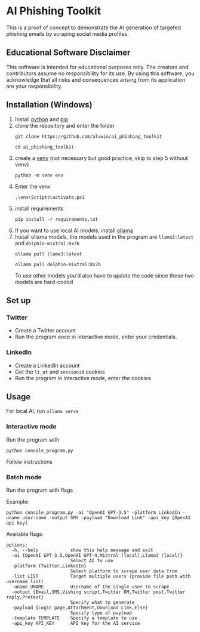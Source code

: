 
# AI Phishing Toolkit
This is a proof of concept to demonstrate the AI generation of targeted phishing emails by scraping social media profiles.

## Educational Software Disclaimer
This software is intended for educational purposes only. The creators and contributors assume no responsibility for its use. By using this software, you acknowledge that all risks and consequences arising from its application are your responsibility.

## Installation (Windows)
1. Install [python](https://www.python.org/downloads/) and [pip](https://pip.pypa.io/en/stable/installation/)
2. clone the repository and enter the folder
    ```
    git clone https://github.com/alvwin/ai_phishing_toolkit
    ```
    ```
    cd ai_phishing_toolkit
    ```
3. create a [venv](https://docs.python.org/3/library/venv.html) (not necessary but good practice, skip to step 5 without venv)
    ```
    python -m venv env
    ```
4. Enter the venv
    ```
    .\env\Scripts\activate.ps1
    ```
5. install requirements
    ```
    pip install -r requirements.txt
    ```
6. If you want to use local AI models, install [ollama](https://ollama.com/download)
7. Install ollama models, the models used in the program are `llama3:latest` and `dolphin-mixtral:8x7b`
	```
	ollama pull llama3:latest
	```
	```
	ollama pull dolphin-mixtral:8x7b
	```
	To use other models you'd also have to update the code since these two models are hard-coded

## Set up
### Twitter
- Create a Twitter account
- Run the program once in interactive mode, enter your credentials.
### LinkedIn
- Create a LinkedIn account
- Get the `li_at` and `sessionid` cookies
- Run the program in interactive mode, enter the cookies

## Usage
For local AI, run `ollama serve`
### Interactive mode
Run the program with
```
python console_program.py
```
Follow instructions

### Batch mode
Run the program with flags

Example:
```
python console_program.py -ai "OpenAI GPT-3.5" -platform LinkedIn -uname user-name -output SMS -payload "Download Link" -api_key [OpenAI api key]
```
Available flags:
```
options:
  -h, --help            show this help message and exit
  -ai {OpenAI GPT-3.5,OpenAI GPT-4,Mistral (local),Llama3 (local)}
                        Select AI to use
  -platform {Twitter,LinkedIn}
                        Select platform to scrape user data from
  -list LIST            Target multiple users (provide file path with username list)
  -uname UNAME          Username of the single user to scrape
  -output {Email,SMS,Vishing script,Twitter DM,Twitter post,Twitter reply,Pretext}
                        Specify what to generate
  -payload {Login page,Attachment,Download Link,Else}
                        Specify type of payload
  -template TEMPLATE    Specify a template to use
  -api_key API_KEY      API key for the AI service
```
